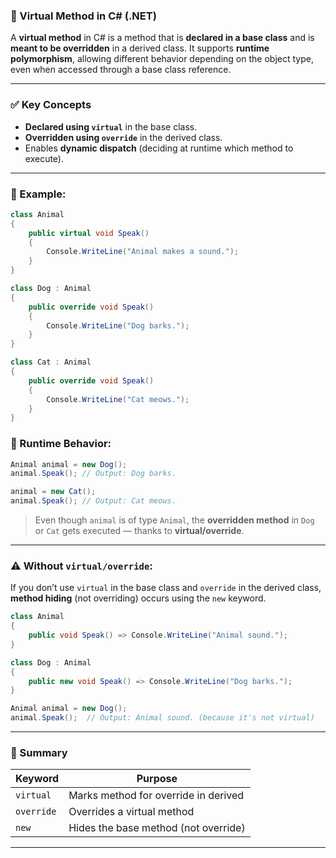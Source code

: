 ### 🔹 Virtual Method in C# (.NET)

A **virtual method** in C# is a method that is **declared in a base class** and is **meant to be overridden** in a derived class. It supports **runtime polymorphism**, allowing different behavior depending on the object type, even when accessed through a base class reference.

---

### ✅ Key Concepts

* **Declared using `virtual`** in the base class.
* **Overridden using `override`** in the derived class.
* Enables **dynamic dispatch** (deciding at runtime which method to execute).

---

### 📘 Example:

```csharp
class Animal
{
    public virtual void Speak()
    {
        Console.WriteLine("Animal makes a sound.");
    }
}

class Dog : Animal
{
    public override void Speak()
    {
        Console.WriteLine("Dog barks.");
    }
}

class Cat : Animal
{
    public override void Speak()
    {
        Console.WriteLine("Cat meows.");
    }
}
```

### 🔁 Runtime Behavior:

```csharp
Animal animal = new Dog();
animal.Speak(); // Output: Dog barks.

animal = new Cat();
animal.Speak(); // Output: Cat meows.
```

> Even though `animal` is of type `Animal`, the **overridden method** in `Dog` or `Cat` gets executed — thanks to **virtual/override**.

---

### ⚠️ Without `virtual/override`:

If you don’t use `virtual` in the base class and `override` in the derived class, **method hiding** (not overriding) occurs using the `new` keyword.

```csharp
class Animal
{
    public void Speak() => Console.WriteLine("Animal sound.");
}

class Dog : Animal
{
    public new void Speak() => Console.WriteLine("Dog barks.");
}
```

```csharp
Animal animal = new Dog();
animal.Speak();  // Output: Animal sound. (because it's not virtual)
```

---

### 🧠 Summary

| Keyword    | Purpose                              |
| ---------- | ------------------------------------ |
| `virtual`  | Marks method for override in derived |
| `override` | Overrides a virtual method           |
| `new`      | Hides the base method (not override) |

---
